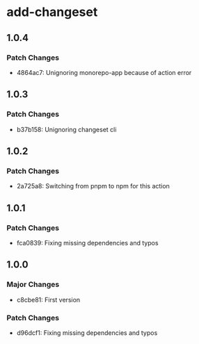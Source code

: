 # add-changeset

## 1.0.4

### Patch Changes

- 4864ac7: Unignoring monorepo-app because of action error

## 1.0.3

### Patch Changes

- b37b158: Unignoring changeset cli

## 1.0.2

### Patch Changes

- 2a725a8: Switching from pnpm to npm for this action

## 1.0.1

### Patch Changes

- fca0839: Fixing missing dependencies and typos

## 1.0.0

### Major Changes

- c8cbe81: First version

### Patch Changes

- d96dcf1: Fixing missing dependencies and typos
